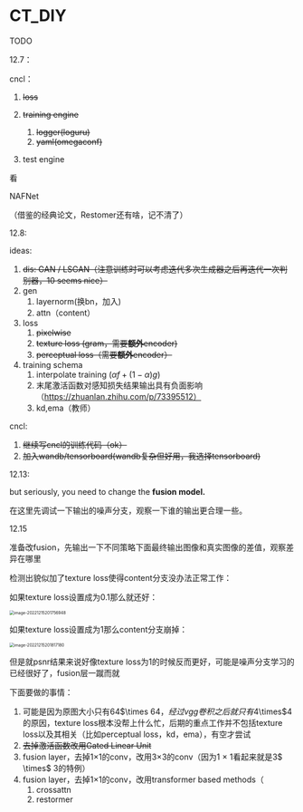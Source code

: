 # CT_DIY
TODO

12.7：

cncl：

1. ~~loss~~
2. ~~training engine~~
   1. ~~logger(loguru)~~
   2. ~~yaml(omegaconf)~~

3. test engine



看

NAFNet

（借鉴的经典论文，Restomer还有啥，记不清了）



12.8:

ideas:

1. ~~dis: GAN / LSGAN（注意训练时可以考虑迭代多次生成器之后再迭代一次判别器，10 seems nice）~~
2. gen
   1. layernorm(换bn，加入)
   2. attn（content）
3. loss
   1. ~~pixelwise~~
   2. ~~texture loss (gram，需要**额外**encoder)~~
   3. ~~perceptual loss（需要**额外**encoder）~~
4. training schema
   1. interpolate training ($\alpha f + (1-\alpha)g$)
   2. 末尾激活函数对感知损失结果输出具有负面影响（https://zhuanlan.zhihu.com/p/73395512）
   3. kd,ema（教师）

cncl:

1. ~~继续写cncl的训练代码（ok）~~
2. ~~加入wandb/tensorboard(wandb复杂但好用，我选择tensorboard)~~



12.13:

but seriously, you need to change the **fusion model.**

在这里先调试一下输出的噪声分支，观察一下谁的输出更合理一些。



12.15

准备改fusion，先输出一下不同策略下面最终输出图像和真实图像的差值，观察差异在哪里

检测出貌似加了texture loss使得content分支没办法正常工作：

如果texture loss设置成为0.1那么就还好：

<img src="D:\git_repo\CT_DIY\asset\image-20221215201756948.png" alt="image-20221215201756948" style="zoom:50%;" />

如果texture loss设置成为1那么content分支崩掉：

<img src="D:\git_repo\CT_DIY\asset\image-20221215201817180.png" alt="image-20221215201817180" style="zoom:50%;" />

但是就psnr结果来说好像texture loss为1的时候反而更好，可能是噪声分支学习的已经很好了，fusion层一蹴而就



下面要做的事情：

1. 可能是因为原图大小只有64$\times $64，经过vgg卷积之后就只有4$\times$4的原因，texture loss根本没帮上什么忙，后期的重点工作并不包括texture loss以及其相关（比如perceptual loss，kd，ema），有空才尝试
2. ~~去掉激活函数改用Gated Linear Unit~~
3. fusion layer，去掉1$\times$1的conv，改用3$\times$3的conv（因为1 $\times$ 1看起来就是3$ \times$ 3的特例）
4. fusion layer，去掉1$\times$1的conv，改用transformer based methods（
   1. crossattn
   2. restormer
